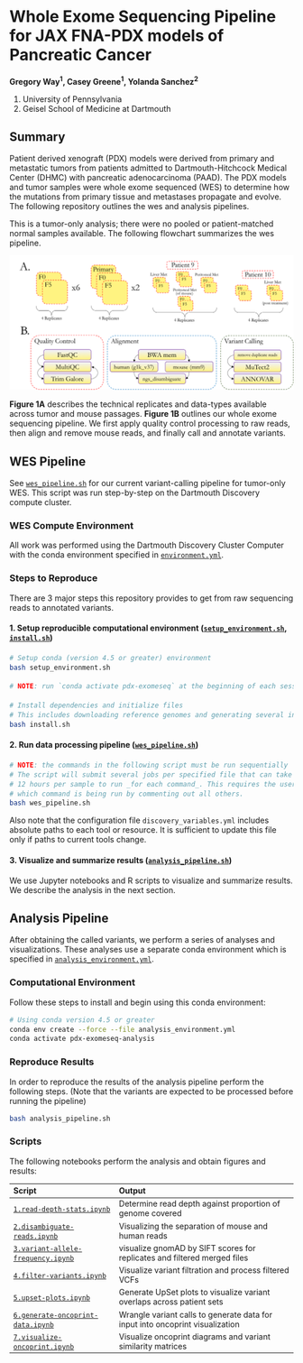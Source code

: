 # Whole Exome Sequencing Pipeline for JAX FNA-PDX models of Pancreatic Cancer

**Gregory Way<sup>1</sup>, Casey Greene<sup>1</sup>, Yolanda Sanchez<sup>2</sup>**

1. University of Pennsylvania
2. Geisel School of Medicine at Dartmouth

## Summary

Patient derived xenograft (PDX) models were derived from primary and metastatic tumors from patients admitted to Dartmouth-Hitchcock Medical Center (DHMC) with pancreatic adenocarcinoma (PAAD).
The PDX models and tumor samples were whole exome sequenced (WES) to determine how the mutations from primary tissue and metastases propagate and evolve.
The following repository outlines the wes and analysis pipelines.

This is a tumor-only analysis; there were no pooled or patient-matched normal samples available.
The following flowchart summarizes the wes pipeline.

![pdx wes flowchart](figures/pdx_wes_flowchart.png?raw=true)

**Figure 1A** describes the technical replicates and data-types available across tumor and mouse passages.
**Figure 1B** outlines our whole exome sequencing pipeline. We first apply quality control processing to raw reads, then align and remove mouse reads, and finally call and annotate variants.

## WES Pipeline

See [`wes_pipeline.sh`](https://github.com/greenelab/pdx_exomeseq/blob/master/wes_pipeline.sh) for our current variant-calling pipeline for tumor-only WES.
This script was run step-by-step on the Dartmouth Discovery compute cluster.

### WES Compute Environment

All work was performed using the Dartmouth Discovery Cluster Computer with the conda environment specified in [`environment.yml`](https://github.com/greenelab/pdx_exomeseq/blob/master/environment.yml).

### Steps to Reproduce

There are 3 major steps this repository provides to get from raw sequencing reads to annotated variants.

#### 1. Setup reproducible computational environment ([`setup_environment.sh`](https://github.com/greenelab/pdx_exomeseq/blob/master/setup_environment.sh), [`install.sh`](https://github.com/greenelab/pdx_exomeseq/blob/master/install.sh))

```bash
# Setup conda (version 4.5 or greater) environment
bash setup_environment.sh

# NOTE: run `conda activate pdx-exomeseq` at the beginning of each session

# Install dependencies and initialize files
# This includes downloading reference genomes and generating several index files
bash install.sh
```

#### 2. Run data processing pipeline ([`wes_pipeline.sh`](https://github.com/greenelab/pdx_exomeseq/blob/master/wes_pipeline.sh))

```bash
# NOTE: the commands in the following script must be run sequentially
# The script will submit several jobs per specified file that can take upwards of
# 12 hours per sample to run _for each command_. This requires the user to specify
# which command is being run by commenting out all others.
bash wes_pipeline.sh
```

Also note that the configuration file `discovery_variables.yml` includes absolute paths to each tool or resource.
It is sufficient to update this file only if paths to current tools change.

#### 3. Visualize and summarize results ([`analysis_pipeline.sh`](https://github.com/greenelab/pdx_exomeseq/blob/master/analysis_pipeline.sh))

We use Jupyter notebooks and R scripts to visualize and summarize results.
We describe the analysis in the next section.

## Analysis Pipeline

After obtaining the called variants, we perform a series of analyses and visualizations.
These analyses use a separate conda environment which is specified in
[`analysis_environment.yml`](https://github.com/greenelab/pdx_exomeseq/blob/master/analysis_environment.yml).

### Computational Environment

Follow these steps to install and begin using this conda environment:

```bash
# Using conda version 4.5 or greater
conda env create --force --file analysis_environment.yml
conda activate pdx-exomeseq-analysis
```

### Reproduce Results

In order to reproduce the results of the analysis pipeline perform the following steps.
(Note that the variants are expected to be processed before running the pipeline)

```bash
bash analysis_pipeline.sh
```

### Scripts

The following notebooks perform the analysis and obtain figures and results:

| Script | Output |
| :----- | :----- |
| [`1.read-depth-stats.ipynb`](https://github.com/greenelab/pdx_exomeseq/blob/master/1.read-depth-stats.ipynb) | Determine read depth against proportion of genome covered |
| [`2.disambiguate-reads.ipynb`](https://github.com/greenelab/pdx_exomeseq/blob/master/2.disambiguate-reads.ipynb) | Visualizing the separation of mouse and human reads |
| [`3.variant-allele-frequency.ipynb`](https://github.com/greenelab/pdx_exomeseq/blob/master/4.variant-allele-frequency.ipynb) | visualize gnomAD by SIFT scores for replicates and filtered merged files |
| [`4.filter-variants.ipynb`](https://github.com/greenelab/pdx_exomeseq/blob/master/3.filter-variants.ipynb) | Visualize variant filtration and process filtered VCFs |
|[`5.upset-plots.ipynb`](https://github.com/greenelab/pdx_exomeseq/blob/master/5.upset-plots.ipynb) | Generate UpSet plots to visualize variant overlaps across patient sets |
|[`6.generate-oncoprint-data.ipynb`](https://github.com/greenelab/pdx_exomeseq/blob/master/5.generate-oncoprint-data.ipynb) | Wrangle variant calls to generate data for input into oncoprint visualization |
| [`7.visualize-oncoprint.ipynb`](https://github.com/greenelab/pdx_exomeseq/blob/master/6.visualize-oncoprint.ipynb) | Visualize oncoprint diagrams and variant similarity matrices |
